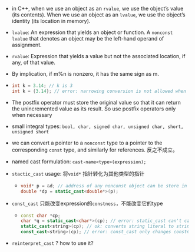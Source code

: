 - in C++, when we use an object as an `rvalue`, we use the object’s value (its contents). When we use an object as an `lvalue`, we use the object’s identity (its location in memory).

- `lvalue`: An expression that yields an object or function. A `nonconst` `lvalue` that denotes an object may be the left-hand operand of assignment.

- `rvalue`: Expression that yields a value but not the associated location, if any, of that value.

- By implication, if m%n is nonzero, it has the same sign as m.

- ```c++
  int k = 3.14; // k is 3
  int k = {3.14}; // error: narrowing conversion is not allowed when using initializer list
  ```

- The postfix operator must store the original value so that it can return the unincremented value as its result. So use postfix operators only when necessary

- small integral types: `bool, char, signed char, unsigned char, short, unsigned short`

- we can convert a pointer to a `nonconst` type to a pointer to the corresponding `const` type, and similarly for references. 反之不成立。

- named cast formulation: `cast-name<type>(expression);`

- `stactic_cast` usage: 将`void*` 指针转化为其他类型的指针

  - ```c++
    void* p = &d; // address of any nonconst object can be store in a void*
    double *dp = static_cast<double*>(p);
    ```

- `const_cast` 只能改变expression的`constness`，不能改变它的type

  - ```c++
    const char *cp;
    char *q = static_cast<char*>(cp); // error: static_cast can't cast away const
    static_cast<string>(cp); // ok: converts string literal to string
    const_cast<string>(cp); // error: const_cast only changes constness
    ```

- `reinterpret_cast` ? how to use it?